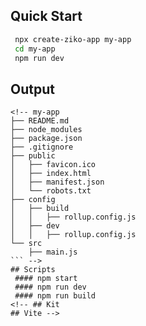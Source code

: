 <!-- add ssr -->
## Quick Start 
```bash
 npx create-ziko-app my-app
 cd my-app
 npm run dev
```
## Output 
``` 
<!-- my-app
├── README.md
├── node_modules
├── package.json
├── .gitignore
├── public
│   ├── favicon.ico
│   ├── index.html
│   ├── manifest.json
│   └── robots.txt
├── config
│   ├── build
│   │   ├── rollup.config.js
│   ├── dev
│   │   ├── rollup.config.js
└── src
    ├── main.js 
``` -->
## Scripts
 #### npm start
 #### npm run dev
 #### npm run build
<!-- ## Kit 
## Vite -->
